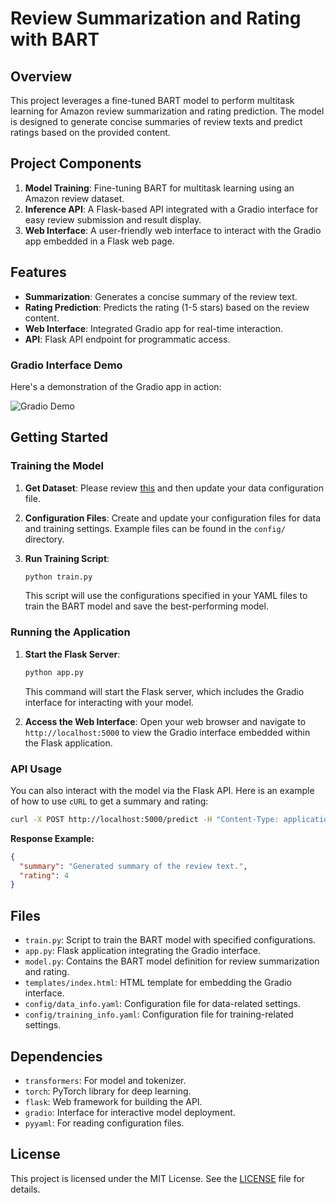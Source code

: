 # Review Summarization and Rating with BART

## Overview

This project leverages a fine-tuned BART model to perform multitask learning for Amazon review summarization and rating prediction. The model is designed to generate concise summaries of review texts and predict ratings based on the provided content. 

## Project Components

1. **Model Training**: Fine-tuning BART for multitask learning using an Amazon review dataset.
2. **Inference API**: A Flask-based API integrated with a Gradio interface for easy review submission and result display.
3. **Web Interface**: A user-friendly web interface to interact with the Gradio app embedded in a Flask web page.

## Features

- **Summarization**: Generates a concise summary of the review text.
- **Rating Prediction**: Predicts the rating (1-5 stars) based on the review content.
- **Web Interface**: Integrated Gradio app for real-time interaction.
- **API**: Flask API endpoint for programmatic access.

### Gradio Interface Demo

Here's a demonstration of the Gradio app in action:

![Gradio Demo](https://github.com/NimaVahdat/BART-Summarization-Rating/blob/main/Demo.gif)

## Getting Started

### Training the Model

1. **Get Dataset**: Please review [this](https://huggingface.co/datasets/McAuley-Lab/Amazon-Reviews-2023) and then update your data configuration file.

2. **Configuration Files**: Create and update your configuration files for data and training settings. Example files can be found in the `config/` directory.

3. **Run Training Script**:
   ```bash
   python train.py
   ```
   This script will use the configurations specified in your YAML files to train the BART model and save the best-performing model.

### Running the Application

1. **Start the Flask Server**:
   ```bash
   python app.py
   ```
   This command will start the Flask server, which includes the Gradio interface for interacting with your model.

2. **Access the Web Interface**:
   Open your web browser and navigate to `http://localhost:5000` to view the Gradio interface embedded within the Flask application.


### API Usage

You can also interact with the model via the Flask API. Here is an example of how to use `cURL` to get a summary and rating:

```bash
curl -X POST http://localhost:5000/predict -H "Content-Type: application/json" -d '{"review_text": "Your review text here"}'
```

**Response Example:**

```json
{
  "summary": "Generated summary of the review text.",
  "rating": 4
}
```

## Files

- `train.py`: Script to train the BART model with specified configurations.
- `app.py`: Flask application integrating the Gradio interface.
- `model.py`: Contains the BART model definition for review summarization and rating.
- `templates/index.html`: HTML template for embedding the Gradio interface.
- `config/data_info.yaml`: Configuration file for data-related settings.
- `config/training_info.yaml`: Configuration file for training-related settings.

## Dependencies

- `transformers`: For model and tokenizer.
- `torch`: PyTorch library for deep learning.
- `flask`: Web framework for building the API.
- `gradio`: Interface for interactive model deployment.
- `pyyaml`: For reading configuration files.

## License

This project is licensed under the MIT License. See the [LICENSE](LICENSE) file for details.
